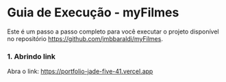 # Guia de Execução - myFilmes

Este é um passo a passo completo para você executar o projeto disponível no repositório https://github.com/jmbbaraldi/myFilmes.

### 1. Abrindo link
Abra o link:
https://portfolio-jade-five-41.vercel.app
